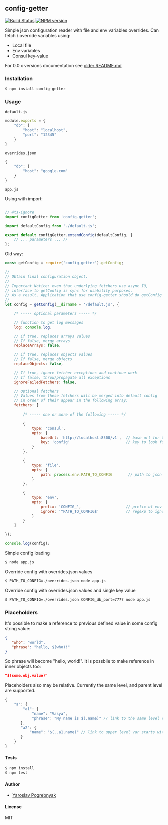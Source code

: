 ## config-getter

[![Build Status](https://travis-ci.org/yyyar/config-getter.svg?branch=master)](https://travis-ci.org/yyyar/config-getter) [![NPM version](https://badge.fury.io/js/config-getter.svg)](http://badge.fury.io/js/config-getter)

Simple json configuration reader with file and env variables overrides.
Can fetch / override variables using:
- Local file
- Env variables
- Consul key-value

For 0.0.x versions documentation see [older README.md](https://github.com/yyyar/config-getter/blob/v0.0.7/README.md)

### Installation
```bash
$ npm install config-getter
```

### Usage

`default.js`
```javascript
module.exports = {
    "db": {
        "host": "localhost",
        "port": "12345"
    }
}
```

`overrides.json`
```javascript
{
    "db": {
        "host": "google.com"
    }
}
```

`app.js`

Using with import:
```javascript

// @ts-ignore
import configGetter from 'config-getter';

import defaultConfig from './default.js';

export default configGetter.extendConfig(defaultConfig, {
    // ... parameters ... //
};
```

Old way:

```javascript
const getConfig = require('config-getter').getConfig;

//
// Obtain final configuration object.
//
// Important Notice: even that underlying fetchers use async IO,
// interface to getConfig is sync for usability purposes. 
// As a result, Application that use config-getter should do getConfig once at startup time.
//
let config = getConfig(__dirname + '/default.js', {

    /* ----- optional parameters ----- */

    // function to get log messages
    log: console.log,

    // if true, replaces arrays values
    // If false, merge arrays
    replaceArrays: false,

    // if true, replaces objects values
    // If false, merge objects
    replaceObjects: false,

    // If true, ignore fetcher exceptions and continue work
    // If false, throw/propagate all exceptions
    ignoreFailedFetchers: false,

    // Optional fetchers
    // Values from these fetchers will be merged into default config
    // in order of their appear in the following array:
    fetchers: [

        /* ----- one or more of the following ----- */

        {
            type: 'consul',
            opts: {
                baseUrl: 'http://localhost:8500/v1',  // base url for Consul REST API
                key: 'config'                         // key to look for JSON value
            }
        },

        {
            type: 'file',
            opts: {
                path: process.env.PATH_TO_CONFIG       // path to json file
            }
        },

        {
            type: 'env',
            opts: {
                prefix: 'CONFIG_',                    // prefix of env variable used to override values
                ignore: '^PATH_TO_CONFIG$'            // regexp to ignore env variable if there is a match
            }
        }
    ]

});

console.log(config);

```

Simple config loading
```bash
$ node app.js
```

Override config with overrides.json values
```bash
$ PATH_TO_CONFIG=./overrides.json node app.js
```

Override config with overrides.json values and single key value
```bash
$ PATH_TO_CONFIG=./overrides.json CONFIG_db_port=7777 node app.js
```

### Placeholders
It's possible to make a reference to previous defined value in some config string value:
```json
{
   "who": "world",
   "phrase": "hello, $(who)!"
}
```
So phrase will become "hello, world!". It is possbile to make reference in inner objects too:
```json
"$(some.obj.value)"
```

Placeholders also may be relative. Currently the same level, and parent level are supported.
```javascript
{
    "a": {
        "a1": {
            "name": "Vasya",
            "phrase": "My name is $(.name)" // link to the same level var starts with single dot '.'
       },
       "a2": {
           "name": "$(..a1.name)" // link to upper level var starts with two dots '..'
       }
    }
}
```

#### Tests
```bash
$ npm install
$ npm test
```

#### Author
* [Yaroslav Pogrebnyak](https://github.com/yyyar/)

#### License
MIT

